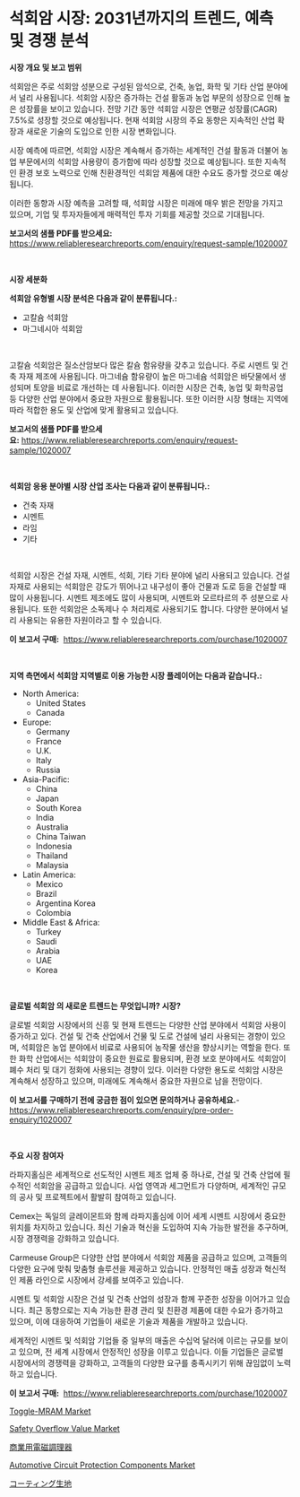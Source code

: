 <p><h1>석회암 시장: 2031년까지의 트렌드, 예측 및 경쟁 분석</h1></p><p><strong>시장 개요 및 보고 범위</strong></p>
<p><p>석회암은 주로 석회암 성분으로 구성된 암석으로, 건축, 농업, 화학 및 기타 산업 분야에서 널리 사용됩니다. 석회암 시장은 증가하는 건설 활동과 농업 부문의 성장으로 인해 높은 성장률을 보이고 있습니다. 전망 기간 동안 석회암 시장은 연평균 성장률(CAGR) 7.5%로 성장할 것으로 예상됩니다. 현재 석회암 시장의 주요 동향은 지속적인 산업 확장과 새로운 기술의 도입으로 인한 시장 변화입니다.</p><p>시장 예측에 따르면, 석회암 시장은 계속해서 증가하는 세계적인 건설 활동과 더불어 농업 부문에서의 석회암 사용량이 증가함에 따라 성장할 것으로 예상됩니다. 또한 지속적인 환경 보호 노력으로 인해 친환경적인 석회암 제품에 대한 수요도 증가할 것으로 예상됩니다.</p><p>이러한 동향과 시장 예측을 고려할 때, 석회암 시장은 미래에 매우 밝은 전망을 가지고 있으며, 기업 및 투자자들에게 매력적인 투자 기회를 제공할 것으로 기대됩니다.</p></p>
<p><strong>보고서의 샘플 PDF를 받으세요:</strong> <a href="https://www.reliableresearchreports.com/enquiry/request-sample/1020007">https://www.reliableresearchreports.com/enquiry/request-sample/1020007</a></p>
<p>&nbsp;</p>
<p><strong>시장 세분화</strong></p>
<p><strong>석회암 유형별 시장 분석은 다음과 같이 분류됩니다.:</strong></p>
<p><ul><li>고칼슘 석회암</li><li>마그네시아 석회암</li></ul></p>
<p>&nbsp;</p>
<p><p>고칼슘 석회암은 질소산암보다 많은 칼슘 함유량을 갖추고 있습니다. 주로 시멘트 및 건축 자재 제조에 사용됩니다. 마그네슘 함유량이 높은 마그네슘 석회암은 바닷물에서 생성되며 토양을 비료로 개선하는 데 사용됩니다. 이러한 시장은 건축, 농업 및 화학공업 등 다양한 산업 분야에서 중요한 자원으로 활용됩니다. 또한 이러한 시장 형태는 지역에 따라 적합한 용도 및 산업에 맞게 활용되고 있습니다.</p></p>
<p><strong>보고서의 샘플 PDF를 받으세요:</strong>&nbsp;<a href="https://www.reliableresearchreports.com/enquiry/request-sample/1020007">https://www.reliableresearchreports.com/enquiry/request-sample/1020007</a></p>
<p>&nbsp;</p>
<p><strong> 석회암 응용 분야별 시장 산업 조사는 다음과 같이 분류됩니다.:</strong></p>
<p><ul><li>건축 자재</li><li>시멘트</li><li>라임</li><li>기타</li></ul></p>
<p>&nbsp;</p>
<p><p>석회암 시장은 건설 자재, 시멘트, 석회, 기타 기타 분야에 널리 사용되고 있습니다. 건설 자재로 사용되는 석회암은 강도가 뛰어나고 내구성이 좋아 건물과 도로 등을 건설할 때 많이 사용됩니다. 시멘트 제조에도 많이 사용되며, 시멘트와 모르타르의 주 성분으로 사용됩니다. 또한 석회암은 소독제나 수 처리제로 사용되기도 합니다. 다양한 분야에서 널리 사용되는 유용한 자원이라고 할 수 있습니다.</p></p>
<p><strong>이 보고서 구매:</strong>&nbsp; <a href="https://www.reliableresearchreports.com/purchase/1020007">https://www.reliableresearchreports.com/purchase/1020007</a></p>
<p>&nbsp;</p>
<p><strong>지역 측면에서 석회암 지역별로 이용 가능한 시장 플레이어는 다음과 같습니다.:</strong></p>
<p><ul>
    <li>
        North America:
        <ul>
            <li>United States</li>
            <li>Canada</li>
        </ul>
    </li>
    <li>
        Europe:
        <ul>
            <li>Germany</li>
            <li>France</li>
            <li>U.K.</li>
            <li>Italy</li>
            <li>Russia</li>
        </ul>
    </li>
    <li>
        Asia-Pacific:
        <ul>
            <li>China</li>
            <li>Japan</li>
            <li>South Korea</li>
            <li>India</li>
            <li>Australia</li>
            <li>China Taiwan</li>
            <li>Indonesia</li>
            <li>Thailand</li>
            <li>Malaysia</li>
        </ul>
    </li>
    <li>
        Latin America:
        <ul>
            <li>Mexico</li>
            <li>Brazil</li>
            <li>Argentina Korea</li>
            <li>Colombia</li>
        </ul>
    </li>
    <li>
        Middle East & Africa:
        <ul>
            <li>Turkey</li>
            <li>Saudi</li>
            <li>Arabia</li>
            <li>UAE</li>
            <li>Korea</li>
        </ul>
    </li>
    </ul></p>
<p>&nbsp;</p>
<p><strong>글로벌 석회암 의 새로운 트렌드는 무엇입니까? 시장?</strong></p>
<p><p>글로벌 석회암 시장에서의 신흥 및 현재 트렌드는 다양한 산업 분야에서 석회암 사용이 증가하고 있다. 건설 및 건축 산업에서 건물 및 도로 건설에 널리 사용되는 경향이 있으며, 석회암은 농업 분야에서 비료로 사용되어 농작물 생산을 향상시키는 역할을 한다. 또한 화학 산업에서는 석회암이 중요한 원료로 활용되며, 환경 보호 분야에서도 석회암이 폐수 처리 및 대기 정화에 사용되는 경향이 있다. 이러한 다양한 용도로 석회암 시장은 계속해서 성장하고 있으며, 미래에도 계속해서 중요한 자원으로 남을 전망이다.</p></p>
<p><strong>이 보고서를 구매하기 전에 궁금한 점이 있으면 문의하거나 공유하세요.</strong>- <a href="https://www.reliableresearchreports.com/enquiry/pre-order-enquiry/1020007">https://www.reliableresearchreports.com/enquiry/pre-order-enquiry/1020007</a></p>
<p>&nbsp;</p>
<p><strong>주요 시장 참여자</strong></p>
<p><p>라파지홀심은 세계적으로 선도적인 시멘트 제조 업체 중 하나로, 건설 및 건축 산업에 필수적인 석회암을 공급하고 있습니다. 사업 영역과 세그먼트가 다양하며, 세계적인 규모의 공사 및 프로젝트에서 활발히 참여하고 있습니다.</p><p>Cemex는 독일의 글레이몬트와 함께 라파지홀심에 이어 세계 시멘트 시장에서 중요한 위치를 차지하고 있습니다. 최신 기술과 혁신을 도입하여 지속 가능한 발전을 추구하며, 시장 경쟁력을 강화하고 있습니다.</p><p>Carmeuse Group은 다양한 산업 분야에서 석회암 제품을 공급하고 있으며, 고객들의 다양한 요구에 맞춰 맞춤형 솔루션을 제공하고 있습니다. 안정적인 매출 성장과 혁신적인 제품 라인으로 시장에서 강세를 보여주고 있습니다.</p><p>시멘트 및 석회암 시장은 건설 및 건축 산업의 성장과 함께 꾸준한 성장을 이어가고 있습니다. 최근 동향으로는 지속 가능한 환경 관리 및 친환경 제품에 대한 수요가 증가하고 있으며, 이에 대응하여 기업들이 새로운 기술과 제품을 개발하고 있습니다.</p><p>세계적인 시멘트 및 석회암 기업들 중 일부의 매출은 수십억 달러에 이르는 규모를 보이고 있으며, 전 세계 시장에서 안정적인 성장을 이루고 있습니다. 이들 기업들은 글로벌 시장에서의 경쟁력을 강화하고, 고객들의 다양한 요구를 충족시키기 위해 끊임없이 노력하고 있습니다.</p></p>
<p><strong>이 보고서 구매:</strong>&nbsp;&nbsp;<a href="https://www.reliableresearchreports.com/purchase/1020007">https://www.reliableresearchreports.com/purchase/1020007</a></p>
<p><p><a href="https://issuu.com/reportprime-2/docs/toggle-mram-market-size-2030.pptx">Toggle-MRAM Market</a></p><p><a href="https://view.publitas.com/reportprime-1/safety-overflow-value-market-share-market-new-trends-analysis-report-by-type-by-application-by-end-use-by-region-and-segment-forecasts-2023-2030/">Safety Overflow Value Market</a></p><p><a href="https://github.com/cbigkbh02719/Market-Research-Report-List-1/blob/main/1479856188884.md">商業用電磁調理器</a></p><p><a href="https://github.com/CliffMedina6/Market-Research-Report-List-3/blob/main/automotive-circuit-protection-components-market.md">Automotive Circuit Protection Components Market</a></p><p><a href="https://github.com/mreklxf44233/Market-Research-Report-List-1/blob/main/3839668188883.md">コーティング生地</a></p></p>
